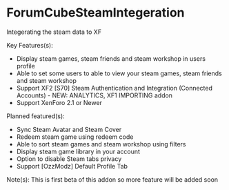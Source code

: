 # ForumCubeSteamIntegeration
 Integerating the steam data to XF

Key Features(s):
- Display steam games, steam friends and steam workshop in users profile
- Able to set some users to able to view your steam games, steam friends and steam workshop
- Support XF2 [S70] Steam Authentication and Integration (Connected Accounts) - NEW: ANALYTICS, XF1 IMPORTING  addon
- Support XenForo 2.1 or Newer

Planned featured(s):
- Sync Steam Avatar and Steam Cover 
- Redeem steam game using redeem code
- Able to sort steam games and steam workshop using filters
- Display steam game library in your account
- Option to disable Steam tabs privacy
- Support [OzzModz] Default Profile Tab

Note(s): This is first beta of this addon so more feature will be added soon
